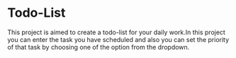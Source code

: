 # Todo-List

This project is aimed to create a todo-list for your daily work.In this project you can enter the task you have scheduled and also you can set the priority of that task by choosing one of the option from the dropdown.